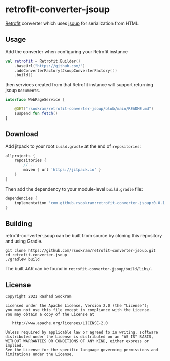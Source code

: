 # retrofit-converter-jsoup

[Retrofit](https://square.github.io/retrofit/) converter which uses
[jsoup](https://jsoup.org/) for serialization from HTML.

## Usage

Add the converter when configuring your Retrofit instance

```kotlin
val retrofit = Retrofit.Builder()
    .baseUrl("https://github.com/")
    .addConverterFactory(JsoupConverterFactory())
    .build()
```

then services created from that Retrofit instance will support returning jsoup
`Document`s.

```kotlin
interface WebPageService {

    @GET("rsookram/retrofit-converter-jsoup/blob/main/README.md")
    suspend fun fetch()
}
```

## Download

Add jitpack to your root `build.gradle` at the end of `repositories`:

```gradle
allprojects {
    repositories {
        // ...
        maven { url 'https://jitpack.io' }
    }
}
```

Then add the dependency to your module-level `build.gradle` file:

```gradle
dependencies {
    implementation 'com.github.rsookram:retrofit-converter-jsoup:0.0.1'
}
```

## Building

retrofit-converter-jsoup can be built from source by cloning this repository
and using Gradle.

```
git clone https://github.com/rsookram/retrofit-converter-jsoup.git
cd retrofit-converter-jsoup
./gradlew build
```

The built JAR can be found in `retrofit-converter-jsoup/build/libs/`.

## License

```
Copyright 2021 Rashad Sookram

Licensed under the Apache License, Version 2.0 (the "License");
you may not use this file except in compliance with the License.
You may obtain a copy of the License at

   http://www.apache.org/licenses/LICENSE-2.0

Unless required by applicable law or agreed to in writing, software
distributed under the License is distributed on an "AS IS" BASIS,
WITHOUT WARRANTIES OR CONDITIONS OF ANY KIND, either express or implied.
See the License for the specific language governing permissions and
limitations under the License.
```
